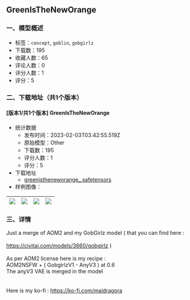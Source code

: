 ## GreenIsTheNewOrange
### 一、模型概述

- 标签：`concept`, `goblin`, `gobgirlz`
- 下载数：195
- 收藏人数：65
- 评论人数：0
- 评分人数：1
- 评分：5

### 二、下载地址（共1个版本）

#### [版本1/共1个版本] GreenIsTheNewOrange

- 统计数据
  - 发布时间：2023-02-03T03:42:55.519Z
  - 原始模型：Other
  - 下载数：195
  - 评分人数：1
  - 评分：5
- 下载地址
  - [greenistheneworange_.safetensors](https://civitai.com/api/download/models/7482)
- 样例图像：

| <img src="https://image.civitai.com/xG1nkqKTMzGDvpLrqFT7WA/9b3c113e-f649-4157-a012-a6f8107f4e00/width=450/70067.jpeg" /> | <img src="https://image.civitai.com/xG1nkqKTMzGDvpLrqFT7WA/790165b9-a8c2-4728-b1f6-1506fd335000/width=450/70070.jpeg" /> | <img src="https://image.civitai.com/xG1nkqKTMzGDvpLrqFT7WA/4832258c-c43c-4ce9-d003-2e3d46af2e00/width=450/70069.jpeg" /> | <img src="https://image.civitai.com/xG1nkqKTMzGDvpLrqFT7WA/9e8f3ab8-cb8d-464c-cf9f-2fada81ba800/width=450/70068.jpeg" /> |
| ---- | ---- | ---- | ---- |


### 三、详情
<p>Just a merge of AOM2 and my GobGirlz model ( that you can find here : <br /><br /><a target="_blank" rel="ugc" href="https://civitai.com/models/3660/gobgirlz">https://civitai.com/models/3660/gobgirlz</a> )<br /><br />As per AOM2 license here is my recipe :<br />AOM2NSFW + ( GobgirlzV1 - AnyV3 ) at 0.6<br />The anyV3 VAE is merged in the model<br /><br /><br />Here is my ko-fi : <a target="_blank" rel="ugc" href="https://ko-fi.com/maidragora">https://ko-fi.com/maidragora</a></p>